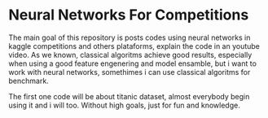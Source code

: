 # Neural Networks For Competitions
The main goal of this repository is posts codes using neural networks in kaggle competitions and others plataforms, explain the code in an youtube video.
As we known, classical algoritms achieve good results, especially when using a good feature engenering and model ensamble, but i want to work with neural networks, somethimes i can use classical algoritms for benchmark.

The first one code will be about titanic dataset, almost everybody begin using it and i will too.
Without high goals, just for fun and knowledge.
